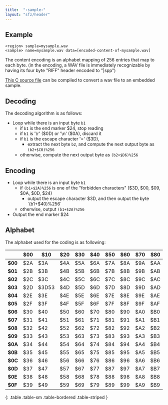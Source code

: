 ```yaml
---
title:  "‹sample›"
layout: "sfz/header"
---
```

## Example
```
<region> sample=mysample.wav
<sample> name=mysample.wav data=[encoded-content-of-mysample.wav]
```

The content encoding is an alphabet mapping of 256 entries that map to each byte.
(in the encoding, a WAV file is immediately recognizable by having its four byte
"RIFF" header encoded to "|spp")

[This C source file] can be compiled to convert a wav file to an embedded sample.

## Decoding

The decoding algorithm is as follows:

- Loop while there is an input byte `b1`
  - if `b1` is the end marker $24, stop reading
  - if `b1` is '\r' ($0D) or '\n' ($0A), discard it
  - if `b1` is the escape character '=' ($3D),
    - extract the next byte `b2`, and compute the next output byte as `(b2+$C0)%256`
  - otherwise, compute the next output byte as `(b2+$D6)%256`

## Encoding

- Loop while there is an input byte `b1`
  - if `(b1+$2A)%256` is one of the "forbidden characters" ($3D, $00, $09, $0A, $0D, $24)
    - output the escape character $3D, and then output the byte `(b1+$40)%256`
  - otherwise, output `(b1+$2A)%256`
- Output the end marker $24

## Alphabet

The alphabet used for the coding is as following:

|         | $00 | $10   | $20 | $30 | $40 | $50 | $60 | $70 | $80 | $90 | $A0 | $B0 | $C0 |  $D0  | $E0   | $F0   |
|   ---   | --- | ---   | --- | --- | --- | --- | --- | --- | --- | --- | --- | --- | --- |  ---  | ---   | ---   |
| **$00** | $2A | $3A   | $4A | $5A | $6A | $7A | $8A | $9A | $AA | $BA | $CA | $DA | $EA | $FA   | $3D20 | $1A   |
| **$01** | $2B | $3B   | $4B | $5B | $6B | $7B | $8B | $9B | $AB | $BB | $CB | $DB | $EB | $FB   | $0B   | $1B   |
| **$02** | $2C | $3C   | $4C | $5C | $6C | $7C | $8C | $9C | $AC | $BC | $CC | $DC | $EC | $FC   | $0C   | $1C   |
| **$03** | $2D | $3D53 | $4D | $5D | $6D | $7D | $8D | $9D | $AD | $BD | $CD | $DD | $ED | $FD   | $3D23 | $1D   |
| **$04** | $2E | $3E   | $4E | $5E | $6E | $7E | $8E | $9E | $AE | $BE | $CE | $DE | $EE | $FE   | $0E   | $1E   |
| **$05** | $2F | $3F   | $4F | $5F | $6F | $7F | $8F | $9F | $AF | $BF | $CF | $DF | $EF | $FF   | $0F   | $1F   |
| **$06** | $30 | $40   | $50 | $60 | $70 | $80 | $90 | $A0 | $B0 | $C0 | $D0 | $E0 | $F0 | $3D16 | $10   | $20   |
| **$07** | $31 | $41   | $51 | $61 | $71 | $81 | $91 | $A1 | $B1 | $C1 | $D1 | $E1 | $F1 | $01   | $11   | $21   |
| **$08** | $32 | $42   | $52 | $62 | $72 | $82 | $92 | $A2 | $B2 | $C2 | $D2 | $E2 | $F2 | $02   | $12   | $22   |
| **$09** | $33 | $43   | $53 | $63 | $73 | $83 | $93 | $A3 | $B3 | $C3 | $D3 | $E3 | $F3 | $03   | $13   | $23   |
| **$0A** | $34 | $44   | $54 | $64 | $74 | $84 | $94 | $A4 | $B4 | $C4 | $D4 | $E4 | $F4 | $04   | $14   | $3D3A |
| **$0B** | $35 | $45   | $55 | $65 | $75 | $85 | $95 | $A5 | $B5 | $C5 | $D5 | $E5 | $F5 | $05   | $15   | $25   |
| **$0C** | $36 | $46   | $56 | $66 | $76 | $86 | $96 | $A6 | $B6 | $C6 | $D6 | $E6 | $F6 | $06   | $16   | $26   |
| **$0D** | $37 | $47   | $57 | $67 | $77 | $87 | $97 | $A7 | $B7 | $C7 | $D7 | $E7 | $F7 | $07   | $17   | $27   |
| **$0E** | $38 | $48   | $58 | $68 | $78 | $88 | $98 | $A8 | $B8 | $C8 | $D8 | $E8 | $F8 | $08   | $18   | $28   |
| **$0F** | $39 | $49   | $59 | $69 | $79 | $89 | $99 | $A9 | $B9 | $C9 | $D9 | $E9 | $F9 | $3D1F | $19   | $29   |
{: .table .table-sm .table-bordered .table-striped }

[This C source file]: /assets/src/makesample.c
